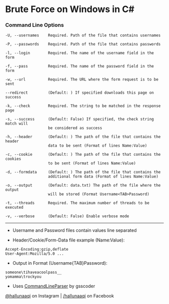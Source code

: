 # Brute Force on Windows in C#

### Command Line Options

  ```
  -U, --usernames    Required. Path of the file that contains usernames

  -P, --passwords    Required. Path of the file that contains passwords

  -l, --login        Required. The name of the username field in the form

  -f, --pass         Required. The name of the password field in the form

  -w, --url          Required. The URL where the form request is to be sent

  --redirect         (Default: ) If specified downloads this page on success

  -k, --check        Required. The string to be matched in the response page

  -s, --success      (Default: False) If specified, the check string match will
                     be considered as success

  -h, --header       (Default: ) The path of the file that contains the header
                     data to be sent (Format of lines Name:Value)

  -c, --cookie       (Default: ) The path of the file that contains the cookies
                     to be sent (Format of lines Name:Value)

  -d, --formdata     (Default: ) The path of the file that contains the
                     additional form data (Format of lines Name:Value)

  -o, --output       (Default: data.txt) The path of the file where the output
                     will be stored (Format Username<TAB>Password)

  -t, --threads      Required. The maximum number of threads to be executed

  -v, --verbose      (Default: False) Enable verbose mode
  ```

---

* Username and Password files contain values line separated

* Header/Cookie/Form-Data file example (Name:Value):

```
Accept-Encoding:gzip,deflate
User-Agent:Mozilla/5.0 ...
```

* Output in Format (Username{TAB}Password):
 
```
someone\tihaveacoolpass__
yomamma\trockyou
```

* Uses [CommandLineParser](http://commandline.codeplex.com/) by gsscoder

[@hallunaaqi](http://www.instagram.com/hallunaaqi) on Instagram | [/hallunaaqi](http://www.facebook.com/hallunaaqi) on Facebook
